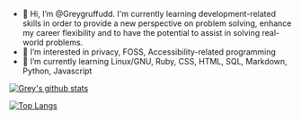 - 👋 Hi, I’m @Greygruffudd. I'm currently learning development-related skills in order to provide a new perspective on problem solving, enhance my career flexibility and to have the potential to assist in solving real-world problems.
- 👀 I’m interested in privacy, FOSS, Accessibility-related programming
- 🌱 I’m currently learning Linux/GNU, Ruby, CSS, HTML, SQL, Markdown, Python, Javascript


[![Grey's github stats](https://github-readme-stats.vercel.app/api?username=greygruffudd&count_private=true&show_icons=true&theme=radical&hide_rank=false)](https://github.com/anuraghazra/github-readme-stats)

[![Top Langs](https://github-readme-stats.vercel.app/api/top-langs/?username=greygruffudd)](https://github.com/anuraghazra/github-readme-stats)


<!---
Greygruffudd/Greygruffudd is a ✨ special ✨ repository because its `README.md` (this file) appears on your GitHub profile.
You can click the Preview link to take a look at your changes.
--->
